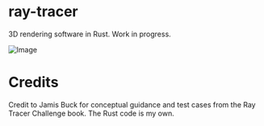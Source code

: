 # ray-tracer
3D rendering software in Rust. Work in progress.

![Image](https://user-images.githubusercontent.com/88691183/147098033-32ab45f7-e85f-4fc6-bfac-1210b2bbaf7a.png)

# Credits
Credit to Jamis Buck for conceptual guidance and test cases from the Ray Tracer Challenge book. The Rust code is my own.